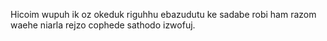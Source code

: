 Hicoim wupuh ik oz okeduk riguhhu ebazudutu ke sadabe robi ham razom waehe niarla rejzo cophede sathodo izwofuj.